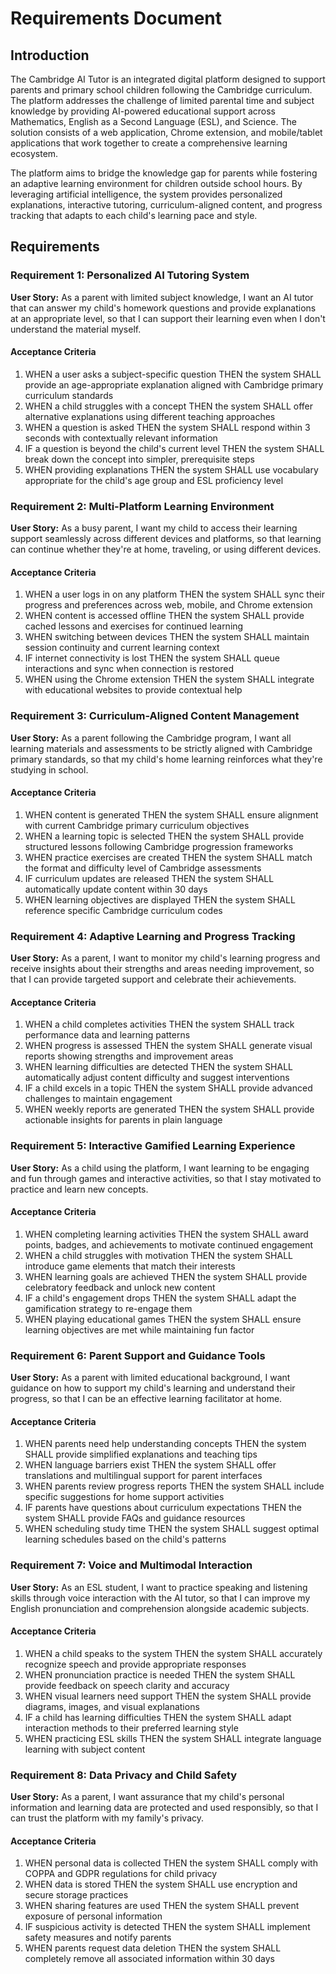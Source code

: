# Requirements Document

## Introduction

The Cambridge AI Tutor is an integrated digital platform designed to support parents and primary school children following the Cambridge curriculum. The platform addresses the challenge of limited parental time and subject knowledge by providing AI-powered educational support across Mathematics, English as a Second Language (ESL), and Science. The solution consists of a web application, Chrome extension, and mobile/tablet applications that work together to create a comprehensive learning ecosystem.

The platform aims to bridge the knowledge gap for parents while fostering an adaptive learning environment for children outside school hours. By leveraging artificial intelligence, the system provides personalized explanations, interactive tutoring, curriculum-aligned content, and progress tracking that adapts to each child's learning pace and style.

## Requirements

### Requirement 1: Personalized AI Tutoring System

**User Story:** As a parent with limited subject knowledge, I want an AI tutor that can answer my child's homework questions and provide explanations at an appropriate level, so that I can support their learning even when I don't understand the material myself.

#### Acceptance Criteria

1. WHEN a user asks a subject-specific question THEN the system SHALL provide an age-appropriate explanation aligned with Cambridge primary curriculum standards
2. WHEN a child struggles with a concept THEN the system SHALL offer alternative explanations using different teaching approaches
3. WHEN a question is asked THEN the system SHALL respond within 3 seconds with contextually relevant information
4. IF a question is beyond the child's current level THEN the system SHALL break down the concept into simpler, prerequisite steps
5. WHEN providing explanations THEN the system SHALL use vocabulary appropriate for the child's age group and ESL proficiency level

### Requirement 2: Multi-Platform Learning Environment

**User Story:** As a busy parent, I want my child to access their learning support seamlessly across different devices and platforms, so that learning can continue whether they're at home, traveling, or using different devices.

#### Acceptance Criteria

1. WHEN a user logs in on any platform THEN the system SHALL sync their progress and preferences across web, mobile, and Chrome extension
2. WHEN content is accessed offline THEN the system SHALL provide cached lessons and exercises for continued learning
3. WHEN switching between devices THEN the system SHALL maintain session continuity and current learning context
4. IF internet connectivity is lost THEN the system SHALL queue interactions and sync when connection is restored
5. WHEN using the Chrome extension THEN the system SHALL integrate with educational websites to provide contextual help

### Requirement 3: Curriculum-Aligned Content Management

**User Story:** As a parent following the Cambridge program, I want all learning materials and assessments to be strictly aligned with Cambridge primary standards, so that my child's home learning reinforces what they're studying in school.

#### Acceptance Criteria

1. WHEN content is generated THEN the system SHALL ensure alignment with current Cambridge primary curriculum objectives
2. WHEN a learning topic is selected THEN the system SHALL provide structured lessons following Cambridge progression frameworks
3. WHEN practice exercises are created THEN the system SHALL match the format and difficulty level of Cambridge assessments
4. IF curriculum updates are released THEN the system SHALL automatically update content within 30 days
5. WHEN learning objectives are displayed THEN the system SHALL reference specific Cambridge curriculum codes

### Requirement 4: Adaptive Learning and Progress Tracking

**User Story:** As a parent, I want to monitor my child's learning progress and receive insights about their strengths and areas needing improvement, so that I can provide targeted support and celebrate their achievements.

#### Acceptance Criteria

1. WHEN a child completes activities THEN the system SHALL track performance data and learning patterns
2. WHEN progress is assessed THEN the system SHALL generate visual reports showing strengths and improvement areas
3. WHEN learning difficulties are detected THEN the system SHALL automatically adjust content difficulty and suggest interventions
4. IF a child excels in a topic THEN the system SHALL provide advanced challenges to maintain engagement
5. WHEN weekly reports are generated THEN the system SHALL provide actionable insights for parents in plain language

### Requirement 5: Interactive Gamified Learning Experience

**User Story:** As a child using the platform, I want learning to be engaging and fun through games and interactive activities, so that I stay motivated to practice and learn new concepts.

#### Acceptance Criteria

1. WHEN completing learning activities THEN the system SHALL award points, badges, and achievements to motivate continued engagement
2. WHEN a child struggles with motivation THEN the system SHALL introduce game elements that match their interests
3. WHEN learning goals are achieved THEN the system SHALL provide celebratory feedback and unlock new content
4. IF a child's engagement drops THEN the system SHALL adapt the gamification strategy to re-engage them
5. WHEN playing educational games THEN the system SHALL ensure learning objectives are met while maintaining fun factor

### Requirement 6: Parent Support and Guidance Tools

**User Story:** As a parent with limited educational background, I want guidance on how to support my child's learning and understand their progress, so that I can be an effective learning facilitator at home.

#### Acceptance Criteria

1. WHEN parents need help understanding concepts THEN the system SHALL provide simplified explanations and teaching tips
2. WHEN language barriers exist THEN the system SHALL offer translations and multilingual support for parent interfaces
3. WHEN parents review progress reports THEN the system SHALL include specific suggestions for home support activities
4. IF parents have questions about curriculum expectations THEN the system SHALL provide FAQs and guidance resources
5. WHEN scheduling study time THEN the system SHALL suggest optimal learning schedules based on the child's patterns

### Requirement 7: Voice and Multimodal Interaction

**User Story:** As an ESL student, I want to practice speaking and listening skills through voice interaction with the AI tutor, so that I can improve my English pronunciation and comprehension alongside academic subjects.

#### Acceptance Criteria

1. WHEN a child speaks to the system THEN the system SHALL accurately recognize speech and provide appropriate responses
2. WHEN pronunciation practice is needed THEN the system SHALL provide feedback on speech clarity and accuracy
3. WHEN visual learners need support THEN the system SHALL provide diagrams, images, and visual explanations
4. IF a child has learning difficulties THEN the system SHALL adapt interaction methods to their preferred learning style
5. WHEN practicing ESL skills THEN the system SHALL integrate language learning with subject content

### Requirement 8: Data Privacy and Child Safety

**User Story:** As a parent, I want assurance that my child's personal information and learning data are protected and used responsibly, so that I can trust the platform with my family's privacy.

#### Acceptance Criteria

1. WHEN personal data is collected THEN the system SHALL comply with COPPA and GDPR regulations for child privacy
2. WHEN data is stored THEN the system SHALL use encryption and secure storage practices
3. WHEN sharing features are used THEN the system SHALL prevent exposure of personal information
4. IF suspicious activity is detected THEN the system SHALL implement safety measures and notify parents
5. WHEN parents request data deletion THEN the system SHALL completely remove all associated information within 30 days